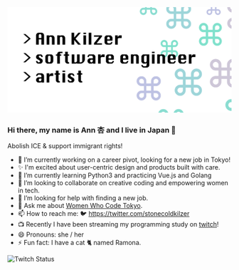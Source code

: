 ![Header](https://github.com/ann-kilzer/ann-kilzer/blob/master/images/Header.png)

### Hi there, my name is Ann 杏 and I live in Japan 👋

Abolish ICE & support immigrant rights!

- 🔭 I’m currently working on a career pivot, looking for a new job in Tokyo!
- ✨ I'm excited about user-centric design and products built with care.
- 🌱 I’m currently learning Python3 and practicing Vue.js and Golang
- 👯 I’m looking to collaborate on creative coding and empowering women in tech.
- 🤔 I’m looking for help with finding a new job.
- 💬 Ask me about [Women Who Code Tokyo](https://www.womenwhocode.com/tokyo).
- 📫 How to reach me: 🐦 https://twitter.com/stonecoldkilzer
- 📺 Recently I have been streaming my programming study on [twitch](https://www.twitch.tv/catbacon)!
- 😄 Pronouns: she / her
- ⚡ Fun fact: I have a cat 🐈 named Ramona.

![Twitch Status](https://img.shields.io/twitch/status/catbacon)
